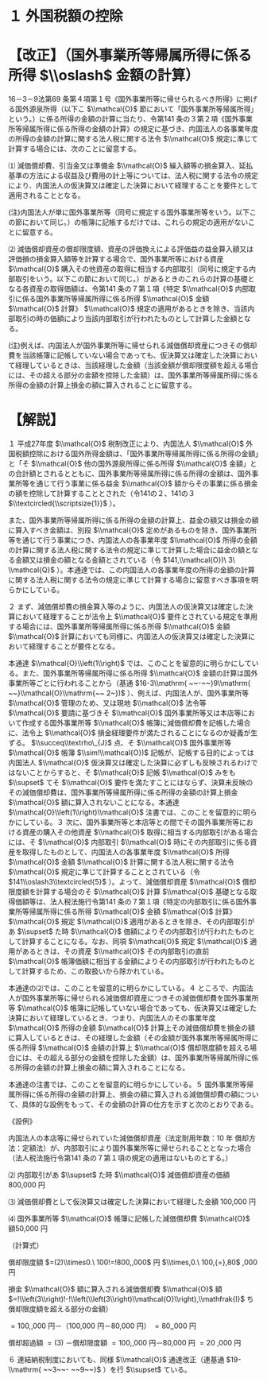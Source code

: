 # １ 外国税額の控除

# 【改正】（国外事業所等帰属所得に係る所得 $\\oslash$ 金額の計算）

16－3－9法第69 条第４項第１号《国外事業所等に帰せられるべき所得》に掲げる国外源泉所得（以下こ $\\mathcal{O}$ 節において「国外事業所等帰属所得」という。）に係る所得の金額の計算に当たり、令第141 条の３第２項《国外事業所等帰属所得に係る所得の金額の計算》の規定に基づき、内国法人の各事業年度の所得の金額の計算に関する法人税に関する法令 $\\mathcal{O}$ 規定に準じて計算する場合には、次のことに留意する。

⑴ 減価償却費、引当金又は準備金 $\\mathcal{O}$ 繰入額等の損金算入、延払基準の方法による収益及び費用の計上等については、法人税に関する法令の規定により、内国法人の仮決算又は確定した決算において経理することを要件として適用されることとなる。

(注)内国法人が単に国外事業所等（同号に規定する国外事業所等をいう。以下この節において同じ。）の帳簿に記帳するだけでは、これらの規定の適用がないことに留意する。

⑵ 減価償却資産の償却限度額、資産の評価換えによる評価益の益金算入額又は評価損の損金算入額等を計算する場合で、国外事業所等における資産 $\\mathcal{O}$ 購入その他資産の取得に相当する内部取引（同号に規定する内部取引をいう。以下この節において同じ。）があるときのこれらの計算の基礎となる各資産の取得価額は、令第141 条の７第１項《特定 $\\mathcal{O}$ 内部取引に係る国外事業所等帰属所得に係る所得 $\\mathcal{O}$ 金額 $\\mathcal{O}$ 計算》 $\\mathcal{O}$ 規定の適用があるときを除き、当該内部取引の時の価額により当該内部取引が行われたものとして計算した金額となる。

(注)例えば、内国法人が国外事業所等に帰せられる減価償却資産につきその償却費を当該帳簿に記帳していない場合であっても、仮決算又は確定した決算において経理しているときは、当該経理した金額（当該金額が償却限度額を超える場合には、その超える部分の金額を控除した金額）は、国外事業所等帰属所得に係る所得の金額の計算上損金の額に算入されることに留意する。

# 【解説】

１ 平成27年度 $\\mathcal{O}$ 税制改正により、内国法人 $\\mathcal{O}$ 外国税額控除における国外所得金額は、「国外事業所等帰属所得に係る所得の金額」と「そ $\\mathcal{O}$ 他の国外源泉所得に係る所得 $\\mathcal{O}$ 金額」との合計額とされるとともに、国外事業所等帰属所得に係る所得の金額は、国外事業所等を通じて行う事業に係る益金 $\\mathcal{O}$ 額からその事業に係る損金の額を控除して計算することとされた（令141の２、141の３ $\\textcircled{\\scriptsize{1}}$ ）。

また、国外事業所等帰属所得に係る所得の金額の計算上、益金の額又は損金の額に算入すべき金額は、別段 $\\mathcal{O}$ 定めがあるものを除き、国外事業所等を通じて行う事業につき、内国法人の各事業年度 $\\mathcal{O}$ 所得の金額の計算に関する法人税に関する法令の規定に準じて計算した場合に益金の額となる金額又は損金の額となる金額とされている（令 $141,\\mathcal{O})\ 3\ \\mathcal{Q}$ ）。本通達では、この内国法人の各事業年度の所得の金額の計算に関する法人税に関する法令の規定に準じて計算する場合に留意すべき事項を明らかにしている。

２ まず、減価償却費の損金算入等のように、内国法人の仮決算又は確定した決算において経理することが法令上 $\\mathcal{O}$ 要件とされている規定を準用する場合には、国外事業所等帰属所得に係る所得 $\\mathcal{O}$ 金額 $\\mathcal{O}$ 計算においても同様に、内国法人の仮決算又は確定した決算において経理することが要件となる。

本通達 $\\mathcal{O}\\left(1\\right)$ では、このことを留意的に明らかにしている。また、国外事業所等帰属所得に係る所得 $\\mathcal{O}$ 金額の計算は国外事業所等ごとに行われることから（基通 $16-3\\mathrm{ ~~-~~}9\\mathrm{ ~~}\\mathcal{O}\\mathrm{~~ 2~})$ ）、例えば、内国法人が、国外事業所等 $\\mathcal{O}$ 管理のため、又は現地 $\\mathcal{O}$ 法令等 $\\mathcal{O}$ 要請に基づきそ $\\mathcal{O}$ 国外事業所等又は本店等において作成する国外事業所等 $\\mathcal{O}$ 帳簿に減価償却費を記帳した場合に、法令上 $\\mathcal{O}$ 損金経理要件が満たされることになるのか疑義が生ずる。 $\\succeq\\textrho\_{J}$ 点、そ $\\mathcal{O}$ 国外事業所等 $\\mathcal{O}$ 帳簿 $\\sim!\\mathcal{O})$ 記帳が、記帳する目的によっては内国法人 $\\mathcal{O}$ 仮決算又は確定した決算に必ずしも反映されるわけではないことからすると、そ $\\mathcal{O}$ 記帳 $\\mathcal{O}$ みをも $\\supset$ てそ $\\mathcal{O}$ 要件を満たすことにはならず、決算未反映のその減価償却費は、国外事業所等帰属所得に係る所得の金額の計算上損金 $\\mathcal{O}$ 額に算入されないことになる。本通達 $\\mathcal{O}\\left(1\\right)\\mathcal{O}$ 注書では、このことを留意的に明らかにしている。３ 次に、国外事業所等と本店等との間でその国外事業所等における資産の購入その他資産 $\\mathcal{O}$ 取得に相当する内部取引がある場合には、そ $\\mathcal{O}$ 内部取引 $\\mathcal{O}$ 時にその内部取引に係る資産を取得したものとして、内国法人の各事業年度 $\\mathcal{O}$ 所得 $\\mathcal{O}$ 金額 $\\mathcal{O}$ 計算に関する法人税に関する法令 $\\mathcal{O}$ 規定に準じて計算することとされている（令 $141\\oslash3\\textcircled{5}$ ）。よって、減価償却資産 $\\mathcal{O}$ 償却限度額を計算する場合のそ $\\mathcal{O}$ 計算 $\\mathcal{O}$ 基礎となる取得価額等は、法人税法施行令第141 条の７第１項《特定の内部取引に係る国外事業所等帰属所得に係る所得 $\\mathcal{O}$ 金額 $\\mathcal{O}$ 計算》 $\\mathcal{O}$ 規定 $\\mathcal{O}$ 適用があるときを除き、その内部取引があ $\\supset$ た時 $\\mathcal{O}$ 価額によりその内部取引が行われたものとして計算することになる。なお、同項 $\\mathcal{O}$ 規定 $\\mathcal{O}$ 適用があるときは、その資産 $\\mathcal{O}$ その内部取引の直前 $\\mathcal{O}$ 帳簿価額に相当する金額によりその内部取引が行われたものとして計算するため、この取扱いから除かれている。

本通達の⑵では、このことを留意的に明らかにしている。４ ところで、内国法人が国外事業所等に帰せられる減価償却資産につきその減価償却費を国外事業所等 $\\mathcal{O}$ 帳簿に記帳していない場合であっても、仮決算又は確定した決算において経理しているとき、つまり、内国法人のその事業年度 $\\mathcal{O}$ 所得の金額 $\\mathcal{O}$ 計算上その減価償却費を損金の額に算入しているときは、その経理した金額（その金額が国外事業所等帰属所得に係る所得 $\\mathcal{O}$ 金額の計算上 $\\mathcal{O}$ 償却限度額を超える場合には、その超える部分の金額を控除した金額）は、国外事業所等帰属所得に係る所得の金額の計算上損金の額に算入されることになる。

本通達の注書では、このことを留意的に明らかにしている。５ 国外事業所等帰属所得に係る所得の金額の計算上、損金の額に算入される減価償却費の額について、具体的な設例をもって、その金額の計算の仕方を示すと次のとおりである。

《設例》

内国法人の本店等に帰せられていた減価償却資産（法定耐用年数：10 年 償却方法：定額法）が、内部取引により国外事業所等に帰せられることとなった場合（法人税法施行令第141 条の７第１項の規定の適用はないものとする。）

⑵ 内部取引があ $\\supset$ た時 $\\mathcal{O}$ 減価償却資産の価額 800,000 円

⑶ 減価償却費として仮決算又は確定した決算において経理した金額 100,000 円

⑷ 国外事業所等 $\\mathcal{O}$ 帳簿に記帳した減価償却費 $\\mathcal{O}$ 額50,000 円

（計算式）

償却限度額 $=(2)\\times0.\ 100!=!800,,000$ 円 $\\times,0.\ 100,{=},80$ ,000 円

損金 $\\mathcal{O}$ 額に算入される減価償却費 $\\mathcal{O}$ 額 $=!\\left(3\\right)!-!\\left(\\left(3\\right)\\mathcal{O}\\right),\\mathfrak{I}$ ち償却限度額を超える部分の金額）

$=100,,000$ 円－（100,000 円－80,000 円） $=80,,000$ 円

償却超過額 $=(3)$ －償却限度額 $=100,,000$ 円－80,000 円 $=20$ ,000 円

６ 連結納税制度においても、同様 $\\mathcal{O}$ 通達改正（連基通 $19-\\mathrm{ ~~3~~- ~~9~~}$ ）を行 $\\supset$ ている。